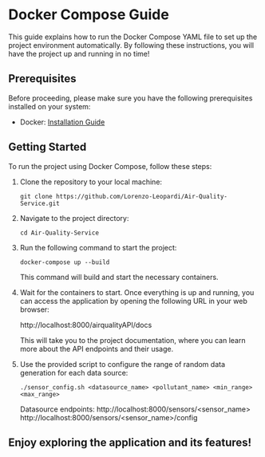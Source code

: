 # Docker Compose Guide

This guide explains how to run the Docker Compose YAML file to set up the project environment automatically. By following these instructions, you will have the project up and running in no time!

## Prerequisites

Before proceeding, please make sure you have the following prerequisites installed on your system:

- Docker: [Installation Guide](https://docs.docker.com/get-docker/)

## Getting Started

To run the project using Docker Compose, follow these steps:

1. Clone the repository to your local machine:

   ```shell
   git clone https://github.com/Lorenzo-Leopardi/Air-Quality-Service.git
   ```

2. Navigate to the project directory:

    ```shell
    cd Air-Quality-Service
    ```

3. Run the following command to start the project:

    ```shell
    docker-compose up --build
    ```
    This command will build and start the necessary containers.

4. Wait for the containers to start. 
    Once everything is up and running, you can access the application by opening the following URL in your web browser:

    http://localhost:8000/airqualityAPI/docs

    This will take you to the project documentation, where you can learn more about the API endpoints and their usage.

5. Use the provided script to configure the range of random data generation for each data source:

    ```shell
    ./sensor_config.sh <datasource_name> <pollutant_name> <min_range> <max_range>
    ```

    Datasource endpoints:
    http://localhost:8000/sensors/<sensor_name>
    http://localhost:8000/sensors/<sensor_name>/config

## Enjoy exploring the application and its features!
